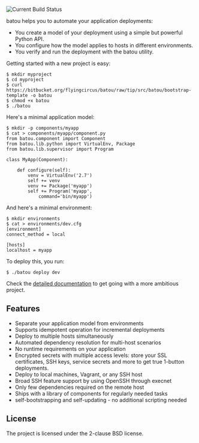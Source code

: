 ![Current Build Status](https://travis-ci.org/flyingcircusio/batou.svg?branch=master)

batou helps you to automate your application deployments:

* You create a model of your deployment using a simple but powerful Python API.
* You configure how the model applies to hosts in different environments.
* You verify and run the deployment with the batou utility.

Getting started with a new project is easy:

    $ mkdir myproject
    $ cd myproject
    $ curl https://bitbucket.org/flyingcircus/batou/raw/tip/src/batou/bootstrap-template -o batou
    $ chmod +x batou
    $ ./batou

Here's a minimal application model:

    $ mkdir -p components/myapp
    $ cat > components/myapp/component.py
    from batou.component import Component
    from batou.lib.python import VirtualEnv, Package
    from batou.lib.supervisor import Program

    class MyApp(Component):

        def configure(self):
            venv = VirtualEnv('2.7')
            self += venv
            venv += Package('myapp')
            self += Program('myapp',
                command='bin/myapp')

And here's a minimal environment:

    $ mkdir environments
    $ cat > environments/dev.cfg
    [environment]
    connect_method = local

    [hosts]
    localhost = myapp

To deploy this, you run:

```shell
$ ./batou deploy dev
```

Check the [detailed documentation](http://batou.readthedocs.org) to get going with a more ambitious project.


## Features

* Separate your application model from environments
* Supports idempotent operation for incremental deployments
* Deploy to multiple hosts simultaneously
* Automated dependency resolution for multi-host
  scenarios
* No runtime requirements on your application
* Encrypted secrets with multiple access levels: store your
  SSL certificates, SSH keys, service secrets and more to get true 1-button deployments.
* Deploy to local machines, Vagrant, or any SSH host
* Broad SSH feature support by using OpenSSH through execnet
* Only few dependencies required on the remote host
* Ships with a library of components for regularly needed
  tasks
* self-bootstrapping and self-updating - no additional
  scripting needed

## License

The project is licensed under the 2-clause BSD license.
